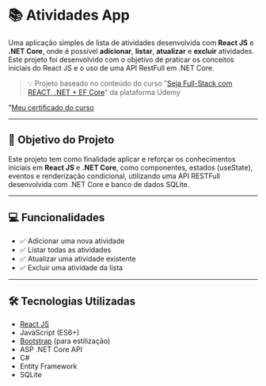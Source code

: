 # 📚 Atividades App

Uma aplicação simples de lista de atividades desenvolvida com **React JS** e **.NET Core**, onde é possível **adicionar**, **listar**, **atualizar** e **excluir** atividades. Este projeto foi desenvolvido com o objetivo de praticar os conceitos iniciais do React JS e o uso de uma API RestFull em .NET Core.

> 💡 Projeto baseado no conteúdo do curso "[Seja Full-Stack com REACT, .NET + EF Core](https://www.udemy.com/course/seja-full-stack-com-react-redux-e-aspnetcore-efcore/)" da plataforma Udemy

"[Meu certificado do curso](https://www.udemy.com/certificate/UC-02bfa6c6-81b6-4da5-b1cd-f4def390ab09/)

---

## 🎯 Objetivo do Projeto

Este projeto tem como finalidade aplicar e reforçar os conhecimentos iniciais em **React JS** e **.NET Core**, como componentes, estados (useState), eventos e renderização condicional, utilizando uma API RESTFull desenvolvida com .NET Core e banco de dados SQLite.

---

## 💻 Funcionalidades

- ✅ Adicionar uma nova atividade  
- ✅ Listar todas as atividades  
- ✅ Atualizar uma atividade existente  
- ✅ Excluir uma atividade da lista  

---

## 🛠️ Tecnologias Utilizadas

- [React JS](https://reactjs.org/)
- JavaScript (ES6+)
- [Bootstrap](https://getbootstrap.com/) (para estilização)
- ASP .NET Core API
- C#
- Entity Framework
- SQLite
